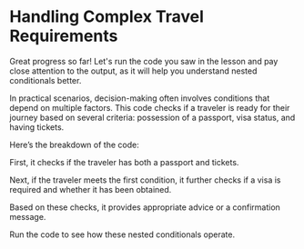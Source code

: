 # Handling Complex Travel Requirements

Great progress so far! Let's run the code you saw in the lesson and pay close attention to the output, as it will help you understand nested conditionals better.

In practical scenarios, decision-making often involves conditions that depend on multiple factors. This code checks if a traveler is ready for their journey based on several criteria: possession of a passport, visa status, and having tickets.

Here’s the breakdown of the code:

First, it checks if the traveler has both a passport and tickets.

Next, if the traveler meets the first condition, it further checks if a visa is required and whether it has been obtained.

Based on these checks, it provides appropriate advice or a confirmation message.

Run the code to see how these nested conditionals operate.